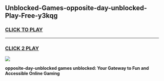
## Unblocked-Games-opposite-day-unblocked-Play-Free-y3kqg
<h3>
<a href="https://premium76.site?title=opposite-day-unblocked&ref=20M">CLICK TO PLAY</a></h3>
<hr>

<h3>
<a href="https://premium76.site?title=opposite-day-unblocked&ref=20M">CLICK 2 PLAY</a>
  
</h3>

<a href="https://premium76.site?title=opposite-day-unblocked&ref=19M"><img src="https://clearcache.store/games.png"></a>


**opposite-day-unblocked games unblocked: Your Gateway to Fun and Accessible Online Gaming**

